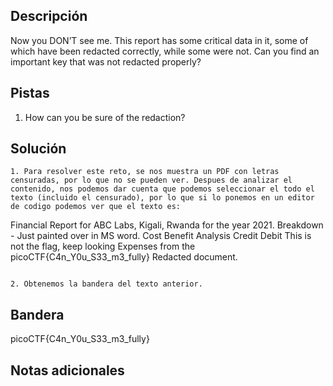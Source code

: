 ## Descripción

Now you DON’T see me. This report has some critical data in it, some of which have been redacted correctly, while some were not. Can you find an important key that was not redacted properly?

## Pistas

1.  How can you be sure of the redaction?

## Solución

```python() 
1. Para resolver este reto, se nos muestra un PDF con letras censuradas, por lo que no se pueden ver. Despues de analizar el contenido, nos podemos dar cuenta que podemos seleccionar el todo el texto (incluido el censurado), por lo que si lo ponemos en un editor de codigo podemos ver que el texto es:
```

Financial Report for ABC Labs, Kigali, Rwanda for the year 2021.
Breakdown - Just painted over in MS word.
Cost Benefit Analysis
Credit Debit
This is not the flag, keep looking
Expenses from the
picoCTF{C4n_Y0u_S33_m3_fully}
Redacted document.

```python() 

2. Obtenemos la bandera del texto anterior.

```

## Bandera

picoCTF{C4n_Y0u_S33_m3_fully}

## Notas adicionales